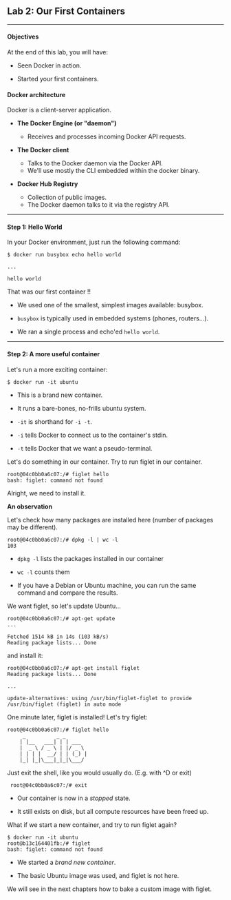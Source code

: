 ## Lab 2: Our First Containers

--------

#### Objectives

At the end of this lab, you will have:

-   Seen Docker in action.

-   Started your first containers.

#### Docker architecture

Docker is a client-server application.

-   **The Docker Engine (or "daemon")**

    - Receives and processes incoming Docker API requests.

-   **The Docker client**

    - Talks to the Docker daemon via the Docker API.
    - We'll use mostly the CLI embedded within the docker binary.

-   **Docker Hub Registry**

    - Collection of public images.
    - The Docker daemon talks to it via the registry API.

--------

#### Step 1: Hello World

In your Docker environment, just run the following command:
```
$ docker run busybox echo hello world

...

hello world
```
That was our first container !!

-   We used one of the smallest, simplest images available: busybox.

-   `busybox` is typically used in embedded systems (phones, routers...).

-   We ran a single process and echo'ed `hello world`.

--------

#### Step 2: A more useful container

Let's run a more exciting container:
```
$ docker run -it ubuntu
```
-   This is a brand new container.

-   It runs a bare-bones, no-frills ubuntu system.

- `-it` is shorthand for `-i -t`.

-   `-i` tells Docker to connect us to the container's stdin.

-   `-t` tells Docker that we want a pseudo-terminal.


Let's do something in our container. Try to run figlet in our container.
```
root@04c0bb0a6c07:/# figlet hello
bash: figlet: command not found
```
Alright, we need to install it.

**An observation**

Let's check how many packages are installed here (number of packages may be different).
```
root@04c0bb0a6c07:/# dpkg -l | wc -l 
103
```
- `dpkg -l` lists the packages installed in our container

- `wc -l` counts them

- If you have a Debian or Ubuntu machine, you can run the same command and compare the results.

We want figlet, so let's update Ubuntu... 
```
root@04c0bb0a6c07:/# apt-get update
...

Fetched 1514 kB in 14s (103 kB/s) 
Reading package lists... Done
```

and install it:

```
root@04c0bb0a6c07:/# apt-get install figlet
Reading package lists... Done

...

update-alternatives: using /usr/bin/figlet-figlet to provide /usr/bin/figlet (figlet) in auto mode
```
One minute later, figlet is installed! Let's try figlet:
```
root@04c0bb0a6c07:/# figlet hello
     _          _ _
    | |__   ___| | | ___
    |  _ \ / _ \ | |/ _ \
    | | | |  __/ | | (_) |
    |_| |_|\___|_|_|\___/
```

Just exit the shell, like you would usually do.
(E.g. with ^D or exit)

```
 root@04c0bb0a6c07:/# exit
```
-   Our container is now in a *stopped* state.

-   It still exists on disk, but all compute resources have been freed up.


What if we start a new container, and try to run figlet again?
```
$ docker run -it ubuntu 
root@b13c164401fb:/# figlet 
bash: figlet: command not found
```
-   We started a *brand new container*.

-   The basic Ubuntu image was used, and figlet is not here.

We will see in the next chapters how to bake a custom image with figlet.
